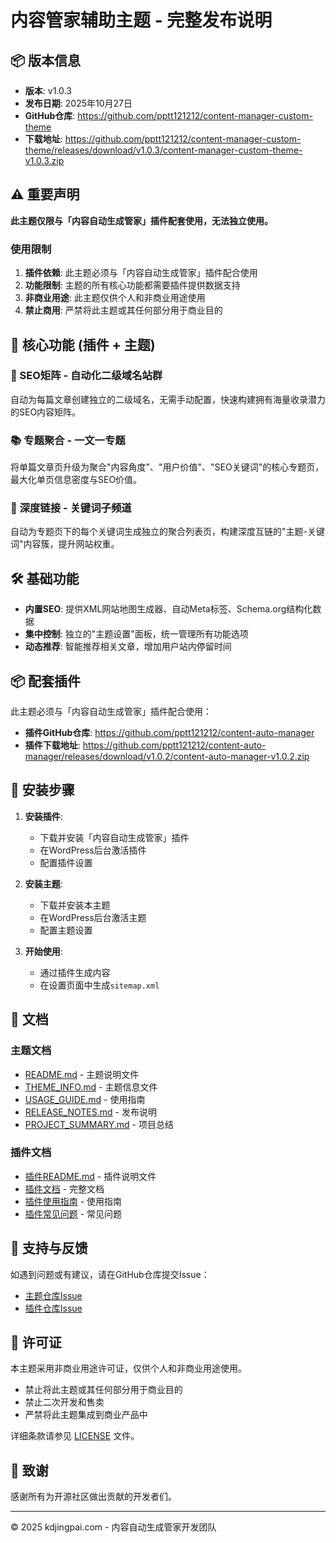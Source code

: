 # 内容管家辅助主题 - 完整发布说明

## 📦 版本信息

- **版本**: v1.0.3
- **发布日期**: 2025年10月27日
- **GitHub仓库**: https://github.com/pptt121212/content-manager-custom-theme
- **下载地址**: https://github.com/pptt121212/content-manager-custom-theme/releases/download/v1.0.3/content-manager-custom-theme-v1.0.3.zip

## ⚠️ 重要声明

**此主题仅限与「内容自动生成管家」插件配套使用，无法独立使用。**

### 使用限制
1. **插件依赖**: 此主题必须与「内容自动生成管家」插件配合使用
2. **功能限制**: 主题的所有核心功能都需要插件提供数据支持
3. **非商业用途**: 此主题仅供个人和非商业用途使用
4. **禁止商用**: 严禁将此主题或其任何部分用于商业目的

## 🎯 核心功能 (插件 + 主题)

### 🔗 SEO矩阵 - 自动化二级域名站群
自动为每篇文章创建独立的二级域名，无需手动配置，快速构建拥有海量收录潜力的SEO内容矩阵。

### 📚 专题聚合 - 一文一专题
将单篇文章页升级为聚合"内容角度"、"用户价值"、"SEO关键词"的核心专题页，最大化单页信息密度与SEO价值。

### 🔄 深度链接 - 关键词子频道
自动为专题页下的每个关键词生成独立的聚合列表页，构建深度互链的"主题-关键词"内容簇，提升网站权重。

## 🛠 基础功能

- **内置SEO**: 提供XML网站地图生成器、自动Meta标签、Schema.org结构化数据
- **集中控制**: 独立的"主题设置"面板，统一管理所有功能选项
- **动态推荐**: 智能推荐相关文章，增加用户站内停留时间

## 📦 配套插件

此主题必须与「内容自动生成管家」插件配合使用：

- **插件GitHub仓库**: https://github.com/pptt121212/content-auto-manager
- **插件下载地址**: https://github.com/pptt121212/content-auto-manager/releases/download/v1.0.2/content-auto-manager-v1.0.2.zip

## 🚀 安装步骤

1. **安装插件**:
   - 下载并安装「内容自动生成管家」插件
   - 在WordPress后台激活插件
   - 配置插件设置

2. **安装主题**:
   - 下载并安装本主题
   - 在WordPress后台激活主题
   - 配置主题设置

3. **开始使用**:
   - 通过插件生成内容
   - 在设置页面中生成`sitemap.xml`

## 📖 文档

### 主题文档
- [README.md](https://github.com/pptt121212/content-manager-custom-theme/blob/main/README.md) - 主题说明文件
- [THEME_INFO.md](https://github.com/pptt121212/content-manager-custom-theme/blob/main/THEME_INFO.md) - 主题信息文件
- [USAGE_GUIDE.md](https://github.com/pptt121212/content-manager-custom-theme/blob/main/USAGE_GUIDE.md) - 使用指南
- [RELEASE_NOTES.md](https://github.com/pptt121212/content-manager-custom-theme/blob/main/RELEASE_NOTES.md) - 发布说明
- [PROJECT_SUMMARY.md](https://github.com/pptt121212/content-manager-custom-theme/blob/main/PROJECT_SUMMARY.md) - 项目总结

### 插件文档
- [插件README.md](https://github.com/pptt121212/content-auto-manager/blob/main/README.md) - 插件说明文件
- [插件文档](https://github.com/pptt121212/content-auto-manager/blob/main/docs/index.md) - 完整文档
- [插件使用指南](https://github.com/pptt121212/content-auto-manager/wiki) - 使用指南
- [插件常见问题](https://github.com/pptt121212/content-auto-manager/wiki/FAQ) - 常见问题

## 🐛 支持与反馈

如遇到问题或有建议，请在GitHub仓库提交Issue：

- [主题仓库Issue](https://github.com/pptt121212/content-manager-custom-theme/issues)
- [插件仓库Issue](https://github.com/pptt121212/content-auto-manager/issues)

## 📄 许可证

本主题采用非商业用途许可证，仅供个人和非商业用途使用。

- 禁止将此主题或其任何部分用于商业目的
- 禁止二次开发和售卖
- 严禁将此主题集成到商业产品中

详细条款请参见 [LICENSE](https://github.com/pptt121212/content-manager-custom-theme/blob/main/LICENSE) 文件。

## 🙏 致谢

感谢所有为开源社区做出贡献的开发者们。

---

© 2025 kdjingpai.com - 内容自动生成管家开发团队